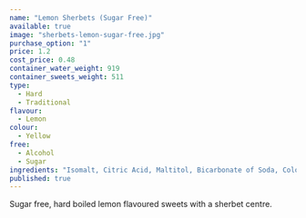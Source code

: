 ```yaml
---
name: "Lemon Sherbets (Sugar Free)"
available: true
image: "sherbets-lemon-sugar-free.jpg"
purchase_option: "1"
price: 1.2
cost_price: 0.48
container_water_weight: 919
container_sweets_weight: 511
type: 
  - Hard
  - Traditional
flavour: 
  - Lemon
colour: 
  - Yellow
free: 
  - Alcohol
  - Sugar
ingredients: "Isomalt, Citric Acid, Maltitol, Bicarbonate of Soda, Colours: E100, Flavours: Lemon Oil"
published: true
---
```

Sugar free, hard boiled lemon flavoured sweets with a sherbet centre.